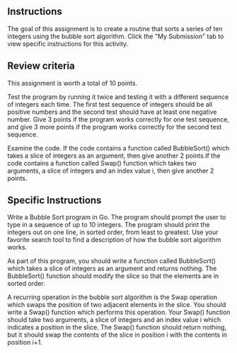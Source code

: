 ## Instructions
The goal of this assignment is to create a routine that sorts a series of ten integers using the bubble sort algorithm. Click the "My Submission" tab to view specific instructions for this activity.

## Review criteria 
This assignment is worth a total of 10 points.

Test the program by running it twice and testing it with a different sequence of integers each time. The first test sequence of integers should be all positive numbers and the second test should have at least one negative number. Give 3 points if the program works correctly for one test sequence, and give 3 more points if the program works correctly for the second test sequence.

Examine the code. If the code contains a function called BubbleSort() which takes a slice of integers as an argument, then give another 2 points.If the code contains a function called Swap() function which takes two arguments, a slice of integers and an index value i, then give another 2 points.

## Specific Instructions

Write a Bubble Sort program in Go. The program should prompt the user to type in a sequence of up to 10 integers. The program should print the integers out on one line, in sorted order, from least to greatest. Use your favorite search tool to find a description of how the bubble sort algorithm works.

As part of this program, you should write a function called BubbleSort() which takes a slice of integers as an argument and returns nothing. The BubbleSort() function should modify the slice so that the elements are in sorted order.

A recurring operation in the bubble sort algorithm is the Swap operation which swaps the position of two adjacent elements in the slice. You should write a Swap() function which performs this operation. Your Swap() function should take two arguments, a slice of integers and an index value i which indicates a position in the slice. The Swap() function should return nothing, but it should swap the contents of the slice in position i with the contents in position i+1.